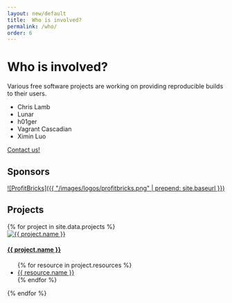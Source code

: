 ```yaml
---
layout: new/default
title:  Who is involved?
permalink: /who/
order: 6
---
```


# Who is involved?

Various free software projects are working on providing reproducible builds to
their users.

* Chris Lamb
* Lunar
* h01ger
* Vagrant Cascadian
* Ximin Luo

[Contact us!](mailto:contact@reproducible-builds.org)

## Sponsors

[![ProfitBricks]({{ "/images/logos/profitbricks.png" | prepend: site.baseurl }})](https://www.profitbricks.co.uk/)

## Projects

<div class="projects row bg-light p-md-5 p-sm-3 pt-5 pb-5">
    {% for project in site.data.projects %}
    <div class="col-xl-4 col-sm-6 col-xs-12 mb-4">
        <div class="card" name="{{ project.name }}">
            <a href="{{ project.url }}" >
                <img class="card-img-top p-5" src="{{ project.logo | prepend: "/images/logos/" | prepend: site.baseurl }}" alt="{{ project.name }}">
            </a>
            <div class="card-body">
                <h4 class="card-title"><a href="{{ project.url }}">{{ project.name }}</a></h4>
            </div>
            <ul class="list-group list-group-flush">
                {% for resource in project.resources %}
                    <li class="list-group-item">
                        <a href="{{ resource.url }}">{{ resource.name }}</a>
                    </li>
                {% endfor %}
            </ul>
        </div>
    </div>
    {% endfor %}
</div>
